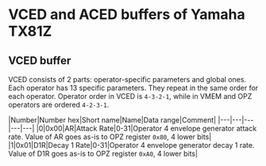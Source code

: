 # VCED and ACED buffers of Yamaha TX81Z

## VCED buffer

VCED consists of 2 parts: operator-specific parameters and global ones. Each operator has 13 specific parameters. They repeat in the same order for each operator. Operator order in VCED is `4-3-2-1`, while in VMEM and OPZ operators are ordered `4-2-3-1`.

|Number|Number hex|Short name|Name|Data range|Comment|
|---|---|---|---|---|
|0|0x00|AR|Attack Rate|0-31|Operator 4 envelope generator attack rate. Value of AR goes as-is to OPZ register `0x80`, 4 lower bits|
|1|0x01|D1R|Decay 1 Rate|0-31|Operator 4 envelope generator decay 1 rate. Value of D1R goes as-is to OPZ register `0xA0`, 4 lower bits|
